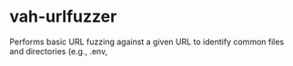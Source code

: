 # vah-urlfuzzer
Performs basic URL fuzzing against a given URL to identify common files and directories (e.g., .env,

